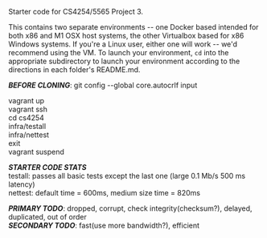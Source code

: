 Starter code for CS4254/5565 Project 3.

This contains two separate environments -- one Docker based intended for both x86 and M1 OSX host systems, the other Virtualbox based for x86 Windows systems. If you're a Linux user, either one will work -- we'd recommend using the VM. To launch your environment, `cd` into the appropriate subdirectory to launch your environment according to the directions in each folder's README.md.
  

***BEFORE CLONING***: git config --global core.autocrlf input  

vagrant up  
vagrant ssh   
cd cs4254  
infra/testall  
infra/nettest  
exit  
vagrant suspend  
  
***STARTER CODE STATS***  
testall: passes all basic tests except the last one (large 0.1 Mb/s 500 ms latency)  
nettest: default time = 600ms, medium size time = 820ms  

***PRIMARY TODO***: dropped, corrupt, check integrity(checksum?), delayed, duplicated, out of order  
***SECONDARY TODO***: fast(use more bandwidth?), efficient
